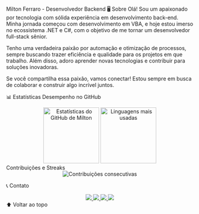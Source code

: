 Milton Ferraro - Desenvolvedor Backend
🖥️ Sobre
Olá! Sou um apaixonado por tecnologia com sólida experiência em desenvolvimento back-end. Minha jornada começou com desenvolvimento em VBA, e hoje estou imerso no ecossistema .NET e C#, com o objetivo de me tornar um desenvolvedor full-stack sênior.

Tenho uma verdadeira paixão por automação e otimização de processos, sempre buscando trazer eficiência e qualidade para os projetos em que trabalho. Além disso, adoro aprender novas tecnologias e contribuir para soluções inovadoras.

Se você compartilha essa paixão, vamos conectar! Estou sempre em busca de colaborar e construir algo incrível juntos.

📊 Estatísticas
Desempenho no GitHub
<div align="center"> <img height="150" src="https://github-readme-stats.vercel.app/api?username=ferraroii&theme=dark&bg_color=0D1117&border_color=006400&show_icons=true&icon_color=006400&title_color=32CD32&text_color=FFFFFF" alt="Estatísticas do GitHub de Milton"> <img height="150" src="https://github-readme-stats.vercel.app/api/top-langs/?username=ferraroii&layout=compact&theme=dark&bg_color=0D1117&border_color=006400&title_color=32CD32&text_color=FFFFFF" alt="Linguagens mais usadas"> </div>
Contribuições e Streaks
<div align="center"> <img src="https://streak-stats.demolab.com/?user=ferraroii&theme=dark&background=0D1117&border=006400&fire=32CD32&ring=32CD32&dates=FFFFFF" alt="Contribuições consecutivas"> </div>

📞 Contato
<div align="center"> <a href="mailto:miltonferraro@icloud.com"> <img src="https://img.shields.io/badge/-Email-0D1117?style=for-the-badge&logo=icloud&logoColor=007BFF"> </a> <a href="https://wa.me/5511988528949"> <img src="https://img.shields.io/badge/-WhatsApp-25D366?style=for-the-badge&logo=whatsapp&logoColor=white"> </a> <a href="https://discord.com/channels/@udimitri/"> <img src="https://img.shields.io/badge/-Discord-7289DA?style=for-the-badge&logo=discord&logoColor=white"> </a> <a href="https://www.linkedin.com/in/milton-ferraro-4b04a3150/"> <img src="https://img.shields.io/badge/-LinkedIn-0A66C2?style=for-the-badge&logo=linkedin&logoColor=white"> </a> </div>
⬆ Voltar ao topo
